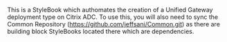 This is a StyleBook which authomates the creation of a Unified Gateway deployment type on Citrix ADC.  To use this, you will also need to sync the Common Repository (https://github.com/jeffsani/Common.git) as there are building block StyleBooks located there which are dependencies.


